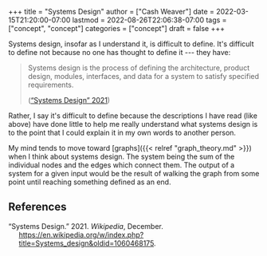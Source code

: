 +++
title = "Systems Design"
author = ["Cash Weaver"]
date = 2022-03-15T21:20:00-07:00
lastmod = 2022-08-26T22:06:38-07:00
tags = ["concept", "concept"]
categories = ["concept"]
draft = false
+++

Systems design, insofar as I understand it, is difficult to define. It's difficult to define not because no one has thought to define it --- they have:

> Systems design is the process of defining the architecture, product design, modules, interfaces, and data for a system to satisfy specified requirements.
>
> (<a href="#citeproc_bib_item_1">“Systems Design” 2021</a>)

Rather, I say it's difficult to define because the descriptions I have read (like above) have done little to help me really understand what systems design is to the point that I could explain it in my own words to another person.

My mind tends to move toward [graphs]({{< relref "graph_theory.md" >}}) when I think about systems design. The system being the sum of the individual nodes and the edges which connect them. The output of a system for a given input would be the result of walking the graph from some point until reaching something defined as an end.

## References

<style>.csl-entry{text-indent: -1.5em; margin-left: 1.5em;}</style><div class="csl-bib-body">
  <div class="csl-entry"><a id="citeproc_bib_item_1"></a>“Systems Design.” 2021. <i>Wikipedia</i>, December. <a href="https://en.wikipedia.org/w/index.php?title=Systems_design&oldid=1060468175">https://en.wikipedia.org/w/index.php?title=Systems_design&#38;oldid=1060468175</a>.</div>
</div>
